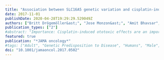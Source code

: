 ```yaml
---
title: "Association between SLC16A5 genetic variation and cisplatin-induced ototoxic effects in adult patients with testicular cancer"
date: 2017-11-01
publishDate: 2020-04-28T19:29:29.529049Z
authors: ["Britt Drögemöller&ast;", "Jose Monzon&ast;", "Amit Bhavsar", "Adrienne Borrie", "Beth Brooks", "Galen Wright", "Geoffrey Liu", "Daniel Renouf", "Christian Kollmannsberger", "Philippe Bedard", "Folefac Aminkeng", "Ursula Amstutz", "Claudette Hildebrand", "Erandika Gunaretnam", "Carol Critchley", "Zhuo Chen", "Liam Brunham", "Michael Hayden", "Colin Ross", "Karen Gelmon", "Bruce Carleton", "*&ast;These authors contributed equally to the work*"]
publication_types: ["2"]
#abstract: "Importance: Cisplatin-induced ototoxic effects are an important complication that affects testicular cancer survivors as a consequence of treatment. The identification of genetic variants associated with this adverse drug reaction will further our mechanistic understanding of its development and potentially lead to strategies to prevent ototoxic effects. Objective: To identify the genetic variants associated with cisplatin-induced ototoxic effects in adult testicular cancer patients. Design, Setting, and Participants: This retrospective study was performed by the Canadian Pharmacogenomics Network for Drug Safety using patients recruited from 5 adult oncology treatment centers across Canada. Male patients who were 17 years or older, diagnosed with germ cell testicular cancer, and previously treated with cisplatin-based chemotherapy were recruited from July 2009 to April 2013 using active surveillance methodology. Cisplatin-induced ototoxic effects were independently diagnosed by 2 audiologists. Patients were genotyped for 7907 variants using a custom pharmacogenomic array. Logistic regression was used to identify genetic variants that were significantly associated with ototoxic effects. The validity of these findings was confirmed through independent replication and cell-based functional assays. Exposures: Cisplatin-based chemotherapy. Main Outcomes and Measures: Cisplatin-induced ototoxic effects. Results: After exclusions, 188 patients (median [interquartile range] age, 31 [24-39] years) were enrolled in this study to form the discovery and replication cohorts. Association and fine-mapping analyses identified a protein-coding variant, rs4788863 in SLC16A5, that was associated with protection against cisplatin-induced ototoxic effects in 2 independent cohorts (combined cohort: odds ratio, 0.06; 95% CI, 0.02-0.22; P = 2.17 × 10-7). Functional validation of this transporter gene revealed that in vitro SLC16A5-silencing altered cellular responses to cisplatin treatment, supporting a role for SLC16A5 in the development of cisplatin-induced ototoxic effects. These results were further supported by the literature, which provided confirmatory evidence for the role that SLC16A5 plays in hearing. Conclusions and Relevance: This study has identified a novel association between protein-coding variation in SLC16A5 and cisplatin-induced ototoxic effects. These findings have provided insight into the molecular mechanisms of this adverse drug reaction in adult patients with germ cell testicular cancer. Given that previous studies have shown that cimetidine, an SLC16A5-inhibitor, prevents murine cisplatin-induced ototoxic effects, the findings from this study have important implications for otoprotectant strategies in humans."
featured: true
publication: "*JAMA oncology*"
#tags: ["Adult", "Genetic Predisposition to Disease", "Humans", "Male", "Phenotype", "Dose-Response Relationship", "Drug", "Pharmacogenetics", "Risk Factors", "Adolescent", "HeLa Cells", "RNA Interference", "Young Adult", "Retrospective Studies", "Logistic Models", "Cisplatin", "Testicular Neoplasms", "Antineoplastic Agents", "Pharmacogenomic Testing", "Pharmacogenomic Variants", "Canada", "Hearing Loss", "Monocarboxylic Acid Transporters", "Transfection"]
doi: "10.1001/jamaoncol.2017.0502"
---
```


